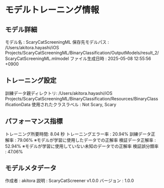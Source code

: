 # モデルトレーニング情報

## モデル詳細
モデル名           : ScaryCatScreeningML
保存先モデルパス   : /Users/akitora.hayashi/iOS Projects/ScaryCatScreeningML/BinaryClassification/OutputModels/result_2/ScaryCatScreeningML.mlmodel
ファイル生成日時   : 2025-05-08 12:55:56 +0900

## トレーニング設定
訓練データ親ディレクトリ: /Users/akitora.hayashi/iOS Projects/ScaryCatScreeningML/BinaryClassification/Resources/BinaryClassificationData
使用されたクラスラベル : Not Scary, Scary

## パフォーマンス指標
トレーニング所要時間: 8.04 秒
トレーニングエラー率 : 20.94%
訓練データ正解率 : 79.06% ※モデルが学習に使用したデータでの正解率
検証データ正解率 : 52.94% ※モデルが学習に使用していない未知のデータでの正解率
検証誤分類率       : 47.06%

## モデルメタデータ
作成者            : akitora
説明              : ScaryCatScreener v1.0.0
バージョン          : 1.0.0